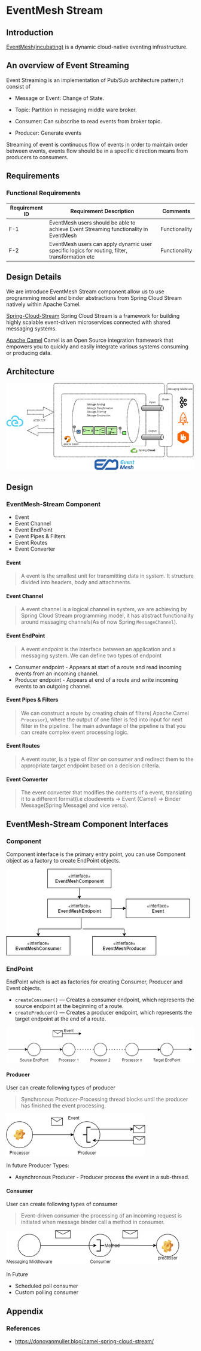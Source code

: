 # EventMesh Stream

## Introduction

[EventMesh(incubating)](https://github.com/apache/incubator-eventmesh) is a dynamic
cloud-native eventing infrastructure.

## An overview of Event Streaming

Event Streaming is an implementation of Pub/Sub architecture pattern,it consist of

- Message or Event: Change of State.

- Topic: Partition in messaging middle ware broker.

- Consumer: Can subscribe to read events from broker topic.

- Producer: Generate events

Streaming of event is continuous flow of events in order to maintain order between events, events flow should be in a specific direction means from producers to consumers.

## Requirements

### Functional Requirements

| Requirement ID | Requirement Description | Comments |
| -------------- | ----------------------- | -------- |
| F-1            | EventMesh users should be able to achieve Event Streaming functionality in EventMesh | Functionality |
| F-2            | EventMesh users can apply dynamic user specific logics for routing, filter, transformation etc | Functionality |

## Design Details

We are introduce EventMesh Stream component allow us to use programming model and binder abstractions
from Spring Cloud Stream natively within Apache Camel.

[Spring-Cloud-Stream](https://spring.io/projects/spring-cloud-stream) Spring Cloud Stream is a framework for building
highly scalable event-driven microservices connected with shared messaging systems.

[Apache Camel](https://camel.apache.org/) Camel is an Open Source integration framework that empowers you to quickly
and easily integrate various systems consuming or producing data.

## Architecture

![eventmesh-stream-arch](../../images/eventmesh-stream-arch.png)

## Design

### EventMesh-Stream Component

- Event
- Event Channel
- Event EndPoint
- Event Pipes & Filters
- Event Routes
- Event Converter

#### Event

> A event is the smallest unit for transmitting data in system. It structure divided into headers, body and attachments.

#### Event Channel

> A event channel is a logical channel in system, we are achieving by Spring Cloud Stream programming model, it has abstract functionality around messaging channels(As of now Spring `MessageChannel`).

#### Event EndPoint

> A event endpoint is the interface between an application and a messaging system. We can define two types of endpoint

- Consumer endpoint - Appears at start of a route and read incoming events from an incoming channel.
- Producer endpoint - Appears at end of a route and write incoming events to an outgoing channel.

#### Event Pipes & Filters

> We can construct a route by creating chain of filters( Apache Camel `Processor`), where the output of one filter is fed into input for next filter in the pipeline.
The main advantage of the pipeline is that you can create complex event processing logic.

#### Event Routes

> A event router, is a type of filter on consumer and redirect them to the appropriate target endpoint based on a decision criteria.

#### Event Converter

> The event converter that modifies the contents of a event, translating it to a different format(i.e cloudevents -> Event (Camel) -> Binder Message(Spring Message) and vice versa).

## EventMesh-Stream Component Interfaces

### Component

Component interface is the primary entry point, you can use Component object as a factory to create EndPoint objects.

![eventmesh-stream-component-interface](../../images/features/eventmesh-stream-component-interface.png?raw=true)

### EndPoint

EndPoint which is act as factories for creating Consumer, Producer and Event objects.

- `createConsumer()` — Creates a consumer endpoint, which represents the source endpoint at the beginning of a route.
- `createProducer()` — Creates a producer endpoint, which represents the target endpoint at the end of a route.

![eventmesh-stream-component-routes](../../images/features/eventmesh-stream-component-routes.png?raw=true)

#### Producer

User can create following types of producer
> Synchronous Producer-Processing thread blocks until the producer has finished the event processing.

![eventmesh-stream-sync-producer](../../images/features/eventmesh-stream-sync-producer.png?raw=true)

In future Producer Types:

- Asynchronous Producer - Producer process the event in a sub-thread.

#### Consumer

User can create following types of consumer
> Event-driven consumer-the processing of an incoming request is initiated when message binder call a method in consumer.

![eventmesh-stream-event_driven-consumer](../../images/features/eventmesh-stream-event_driven-consumer.png?raw=true)

In Future

- Scheduled poll consumer
- Custom polling consumer

## Appendix

### References

- <https://donovanmuller.blog/camel-spring-cloud-stream/>
